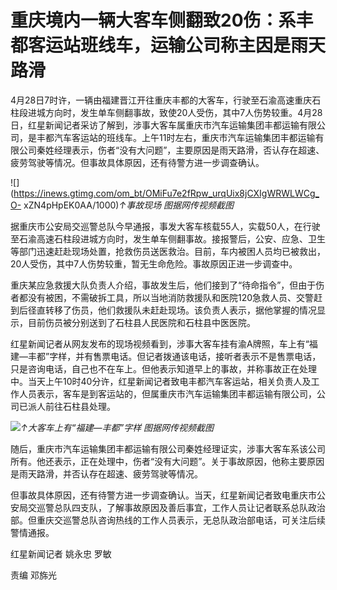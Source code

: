 # 重庆境内一辆大客车侧翻致20伤：系丰都客运站班线车，运输公司称主因是雨天路滑

4月28日7时许，一辆由福建晋江开往重庆丰都的大客车，行驶至石渝高速重庆石柱段进城方向时，发生单车侧翻事故，致使20人受伤，其中7人伤势较重。4月28日，红星新闻记者采访了解到，涉事大客车属重庆市汽车运输集团丰都运输有限公司，是丰都汽车客运站的班线车。上午11时左右，重庆市汽车运输集团丰都运输有限公司秦姓经理表示，伤者“没有大问题”，主要原因是雨天路滑，否认存在超速、疲劳驾驶等情况。但事故具体原因，还有待警方进一步调查确认。

![](https://inews.gtimg.com/om_bt/OMiFu7e2fRpw_urqUix8jCXIgWRWLWCg_O-
xZN4pHpEK0AA/1000)_↑事故现场 图据网传视频截图_

据重庆市公安局交巡警总队今早通报，事发大客车核载55人，实载50人，在行驶至石渝高速石柱段进城方向时，发生单车侧翻事故。接报警后，公安、应急、卫生等部门迅速赶赴现场处置，抢救伤员送医救治。目前，车内被困人员均已被救出，20人受伤，其中7人伤势较重，暂无生命危险。事故原因正进一步调查中。

重庆某应急救援大队负责人介绍，事故发生后，他们接到了“待命指令”，但由于伤者都没有被困，不需破拆工具，所以当地消防救援队和医院120急救人员、交警赶到后径直转移了伤员，他们救援队未赶赴现场。该负责人表示，据他掌握的情况显示，目前伤员被分别送到了石柱县人民医院和石柱县中医医院。

红星新闻记者从网友发布的现场视频看到，涉事大客车挂有渝A牌照，车上有“福建—丰都”字样，并有售票电话。但记者拨通该电话，接听者表示不是售票电话，只是咨询电话，自己也不在车上。但他表示知道早上的事故，并称事故正在处理中。当天上午10时40分许，红星新闻记者致电丰都汽车客运站，相关负责人及工作人员表示，客车是到客运站的，但属重庆市汽车运输集团丰都运输有限公司，公司已派人前往石柱县处理。

![](https://inews.gtimg.com/om_bt/O-uDXkBNRvim2o-324snLK9bXc1j4HIf4weWzuIl9YNMkAA/1000)_↑大客车上有“福建—丰都”字样
图据网传视频截图_

随后，重庆市汽车运输集团丰都运输有限公司秦姓经理证实，涉事大客车系该公司所有。他还表示，正在处理中，伤者“没有大问题”。关于事故原因，他称主要原因是雨天路滑，并否认存在超速、疲劳驾驶等情况。

但事故具体原因，还有待警方进一步调查确认。当天，红星新闻记者致电重庆市公安局交巡警总队四支队，了解事故原因及善后事宜，工作人员让记者联系总队政治部。但重庆交巡警总队咨询热线的工作人员表示，无总队政治部电话，可关注后续警情通报。

红星新闻记者 姚永忠 罗敏

责编 邓旆光

